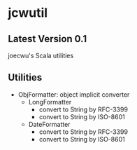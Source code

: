 # jcwutil

## Latest Version 0.1
joecwu's Scala utilities

## Utilities
* ObjFormatter: object implicit converter
    * LongFormatter
        * convert to String by RFC-3399
        * convert to String by ISO-8601
    * DateFormatter
        * convert to String by RFC-3399
        * convert to String by ISO-8601